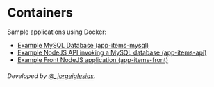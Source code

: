 # Containers

Sample applications using Docker:

- [Example MySQL Database (app-items-mysql)](app-items-mysql)
- [Example NodeJS API invoking a MySQL database (app-items-api)](app-items-api)
- [Example Front NodeJS application (app-items-front)](app-items-front/README.md)

###### Developed by [@_jorgeiglesias](http://jorgeiglesiasf.blogspot.com.es/).